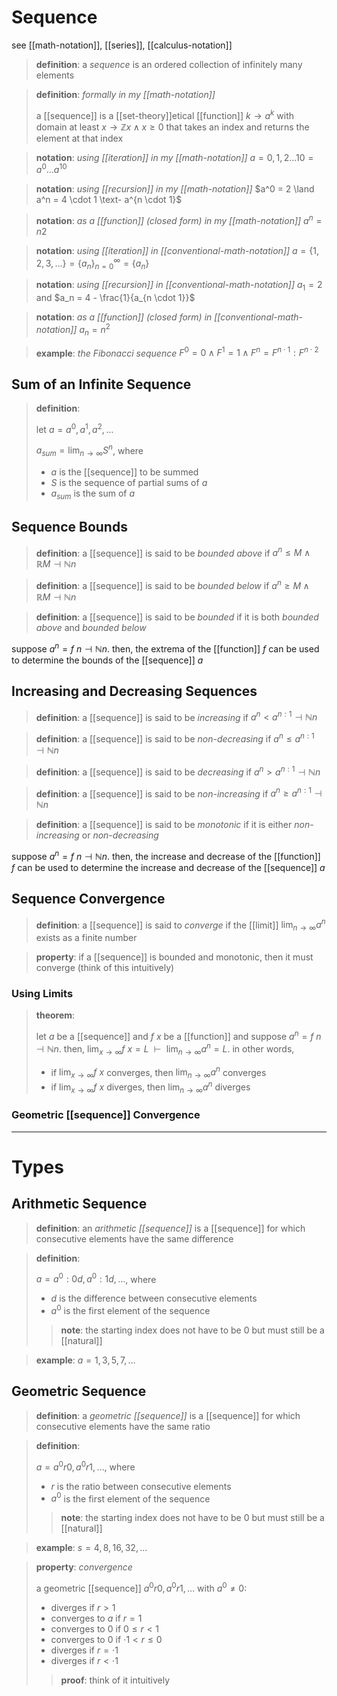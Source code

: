 # Sequence

see [[math-notation]], [[series]], [[calculus-notation]]

> **definition**: a _sequence_ is an ordered collection of infinitely many elements

> **definition**: _formally in my [[math-notation]]_
>
> a [[sequence]] is a [[set-theory]]etical [[function]] $k \rightarrow a^k$ with domain at least $x \rightarrow \mathbb Z x \land x \ge 0$ that takes an index and returns the element at that index

> **notation**: _using [[iteration]] in my [[math-notation]]_ $a = 0, 1, 2 \dots 10 = a^0 \dots a^{10}$

> **notation**: _using [[recursion]] in my [[math-notation]]_ $a^0 = 2 \land a^n = 4 \cdot 1 \text- a^{n \cdot 1}$

> **notation**: _as a [[function]] (closed form) in my [[math-notation]]_ $a^n = n2$

> **notation**: _using [[iteration]] in [[conventional-math-notation]]_ $a = \lbrace 1, 2, 3, \dots \rbrace = \lbrace a_n \rbrace_{n = 0}^{\infty} = \lbrace a_n \rbrace$

> **notation**: _using [[recursion]] in [[conventional-math-notation]]_ $a_1 = 2$ and $a_n = 4 - \frac{1}{a_{n \cdot 1}}$

> **notation**: _as a [[function]] (closed form) in [[conventional-math-notation]]_ $a_n = n^2$

> **example**: _the Fibonacci sequence_ $F^0 = 0 \land F^1 = 1 \land F^n = F^{n \cdot 1} : F^{n \cdot 2}$

## Sum of an Infinite Sequence

> **definition**:
>
> let $a = a^0, a^1, a^2, \dots$
>
> $a_{sum} = \lim_{n \to \infty} S^n$, where
>
> - $a$ is the [[sequence]] to be summed
> - $S$ is the sequence of partial sums of $a$
> - $a_{sum}$ is the sum of $a$

## Sequence Bounds

> **definition**: a [[sequence]] is said to be _bounded above_ if $a^n \le M \land \mathbb R M \dashv \mathbb N n$

> **definition**: a [[sequence]] is said to be _bounded below_ if $a^n \ge M \land \mathbb R M \dashv \mathbb N n$

> **definition**: a [[sequence]] is said to be _bounded_ if it is both _bounded above_ and _bounded below_

suppose $a^n = f\ n \dashv \mathbb N n$. then, the extrema of the [[function]] $f$ can be used to determine the bounds of the [[sequence]] $a$

## Increasing and Decreasing Sequences

> **definition**: a [[sequence]] is said to be _increasing_ if $a^n < a^{n : 1} \dashv \mathbb N n$

> **definition**: a [[sequence]] is said to be _non-decreasing_ if $a^n \le a^{n : 1} \dashv \mathbb N n$

> **definition**: a [[sequence]] is said to be _decreasing_ if $a^n > a^{n : 1} \dashv \mathbb N n$

> **definition**: a [[sequence]] is said to be _non-increasing_ if $a^n \ge a^{n : 1} \dashv \mathbb N n$

> **definition**: a [[sequence]] is said to be _monotonic_ if it is either _non-increasing_ or _non-decreasing_

suppose $a^n = f\ n \dashv \mathbb N n$. then, the increase and decrease of the [[function]] $f$ can be used to determine the increase and decrease of the [[sequence]] $a$

## Sequence Convergence

> **definition**: a [[sequence]] is said to _converge_ if the [[limit]] $\lim_{n \to \infty} a^n$ exists as a finite number

> **property**: if a [[sequence]] is bounded and monotonic, then it must converge (think of this intuitively)

### Using Limits

> **theorem**:
>
> let $a$ be a [[sequence]] and $f\ x$ be a [[function]] and suppose $a^n = f\ n \dashv \mathbb N n$. then, $\lim_{x \to \infty} f\ x = L\ \ \vdash\ \ \lim_{n \to \infty} a^n = L$. in other words,
>
> - if $\lim_{x \to \infty} f\ x$ converges, then $\lim_{n \to \infty} a^n$ converges
> - if $\lim_{x \to \infty} f\ x$ diverges, then $\lim_{n \to \infty} a^n$ diverges

### Geometric [[sequence]] Convergence

---

# Types

## Arithmetic Sequence

> **definition**: an _arithmetic [[sequence]]_ is a [[sequence]] for which consecutive elements have the same difference

> **definition**:
>
> $a = a^0 : 0d, a^0 : 1d, \dots$, where
>
> - $d$ is the difference between consecutive elements
> - $a^0$ is the first element of the sequence
>
> > **note**: the starting index does not have to be $0$ but must still be a [[natural]]

> **example**: $a = 1, 3, 5, 7, \dots$

## Geometric Sequence

> **definition**: a _geometric [[sequence]]_ is a [[sequence]] for which consecutive elements have the same ratio

> **definition**:
>
> $a = a^0r0, a^0r1, \dots$, where
>
> - $r$ is the ratio between consecutive elements
> - $a^0$ is the first element of the sequence
>
> > **note**: the starting index does not have to be $0$ but must still be a [[natural]]

> **example**: $s = 4, 8, 16, 32, \dots$

> **property**: _convergence_
>
> a geometric [[sequence]] $a^0r0, a^0r1, \dots$ with $a^0 \ne 0$:
>
> - diverges if $r > 1$
> - converges to $a$ if $r = 1$
> - converges to $0$ if $0 \le r < 1$
> - converges to $0$ if $\cdot 1 < r \le 0$
> - diverges if $r = \cdot 1$
> - diverges if $r < \cdot 1$
>
> > **proof**: think of it intuitively
